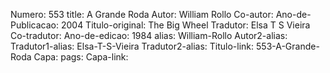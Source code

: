 Numero: 553
title: A Grande Roda
Autor: William Rollo
Co-autor: 
Ano-de-Publicacao: 2004
Titulo-original: The Big Wheel
Tradutor: Elsa T S Vieira
Co-tradutor: 
Ano-de-edicao: 1984
alias: William-Rollo
Autor2-alias: 
Tradutor1-alias: Elsa-T-S-Vieira
Tradutor2-alias: 
Titulo-link: 553-A-Grande-Roda
Capa: 
pags: 
Capa-link: 